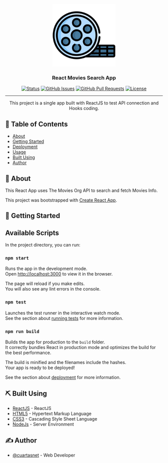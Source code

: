 <p align="center">
  <a href="" rel="noopener">
 <img width=200px height=200px src="./movies-256x256.png" alt="Project logo"></a>
</p>

<h3 align="center">React Movies Search App</h3>

<div align="center">

[![Status](https://img.shields.io/badge/status-active-success.svg)]()
[![GitHub Issues](https://img.shields.io/github/issues/cuartasnet/movies-app.svg)](https://github.com/cuartasnet/movies-app/issues)
[![GitHub Pull Requests](https://img.shields.io/github/issues-pr/cuartasnet/movies-app.svg)](https://github.com/cuartasnet/movies-app/pulls)
[![License](https://img.shields.io/badge/license-MIT-blue.svg)](/LICENSE)

</div>

---

<p align="center"> This project is a single app built with ReactJS to test API connection and Hooks coding.
    <br> 
</p>

## 📝 Table of Contents

- [About](#about)
- [Getting Started](#getting_started)
- [Deployment](#deployment)
- [Usage](#usage)
- [Built Using](#built_using)
- [Author](#author)

## 🧐 About <a name = "about"></a>

This React App uses The Movies Org API to search and fetch Movies Info.

This project was bootstrapped with [Create React App](https://github.com/facebook/create-react-app).

## 🏁 Getting Started <a name = "getting_started"></a>
## Available Scripts

In the project directory, you can run:

### `npm start`

Runs the app in the development mode.<br />
Open [http://localhost:3000](http://localhost:3000) to view it in the browser.

The page will reload if you make edits.<br />
You will also see any lint errors in the console.

### `npm test`

Launches the test runner in the interactive watch mode.<br />
See the section about [running tests](https://facebook.github.io/create-react-app/docs/running-tests) for more information.

### `npm run build`

Builds the app for production to the `build` folder.<br />
It correctly bundles React in production mode and optimizes the build for the best performance.

The build is minified and the filenames include the hashes.<br />
Your app is ready to be deployed!

See the section about [deployment](https://facebook.github.io/create-react-app/docs/deployment) for more information.

## ⛏️ Built Using <a name = "built_using"></a>

- [ReactJS](https://reactjs.org/docs/getting-started.html) - ReactJS
- [HTML5](https://www.w3schools.com/html/) - Hypertext Markup Language
- [CSS3](https://en.wikipedia.org/wiki/Cascading_Style_Sheets#CSS_3) - Cascading Style Sheet Language
- [NodeJs](https://nodejs.org/en/) - Server Environment

## ✍️ Author <a name = "author"></a>

- [@cuartasnet](https://github.com/cuartasnet) - Web Developer

